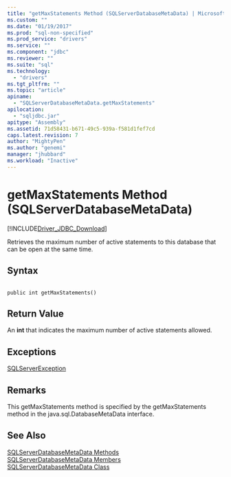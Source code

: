 ```yaml
---
title: "getMaxStatements Method (SQLServerDatabaseMetaData) | Microsoft Docs"
ms.custom: ""
ms.date: "01/19/2017"
ms.prod: "sql-non-specified"
ms.prod_service: "drivers"
ms.service: ""
ms.component: "jdbc"
ms.reviewer: ""
ms.suite: "sql"
ms.technology: 
  - "drivers"
ms.tgt_pltfrm: ""
ms.topic: "article"
apiname: 
  - "SQLServerDatabaseMetaData.getMaxStatements"
apilocation: 
  - "sqljdbc.jar"
apitype: "Assembly"
ms.assetid: 71d58431-b671-49c5-939a-f581d1fef7cd
caps.latest.revision: 7
author: "MightyPen"
ms.author: "genemi"
manager: "jhubbard"
ms.workload: "Inactive"
---
```

# getMaxStatements Method (SQLServerDatabaseMetaData)
[!INCLUDE[Driver_JDBC_Download](../../../includes/driver_jdbc_download.md)]

  Retrieves the maximum number of active statements to this database that can be open at the same time.  
  
## Syntax  
  
```  
  
public int getMaxStatements()  
```  
  
## Return Value  
 An **int** that indicates the maximum number of active statements allowed.  
  
## Exceptions  
 [SQLServerException](../../../connect/jdbc/reference/sqlserverexception-class.md)  
  
## Remarks  
 This getMaxStatements method is specified by the getMaxStatements method in the java.sql.DatabaseMetaData interface.  
  
## See Also  
 [SQLServerDatabaseMetaData Methods](../../../connect/jdbc/reference/sqlserverdatabasemetadata-methods.md)   
 [SQLServerDatabaseMetaData Members](../../../connect/jdbc/reference/sqlserverdatabasemetadata-members.md)   
 [SQLServerDatabaseMetaData Class](../../../connect/jdbc/reference/sqlserverdatabasemetadata-class.md)  
  
  

